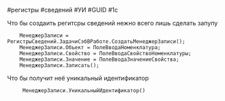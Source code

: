 #регистры #сведений #УИ #GUID #1с


Что бы создаить регитсры сведений нежно всего лишь сделать запупу
```
	МенеджерЗаписи = РегистрыСведений.ЗадачиСэбВРаботе.СоздатьМенеджерЗаписи();
	МенеджерЗаписи.Объект = ПолеВводаНоменклатура;
	МенеджерЗаписи.Свойство = ПолеВводаСвойствоНоменклатуры;
	МенеджерЗаписи.Значение = ПолеВводаЗначениеСвойства;
	МенеджерЗаписи.Записать();

```

Что бы получит неё уникальный идентификатор
```
	 МенеджерЗаписи.УникальныйИдентификатор()
```